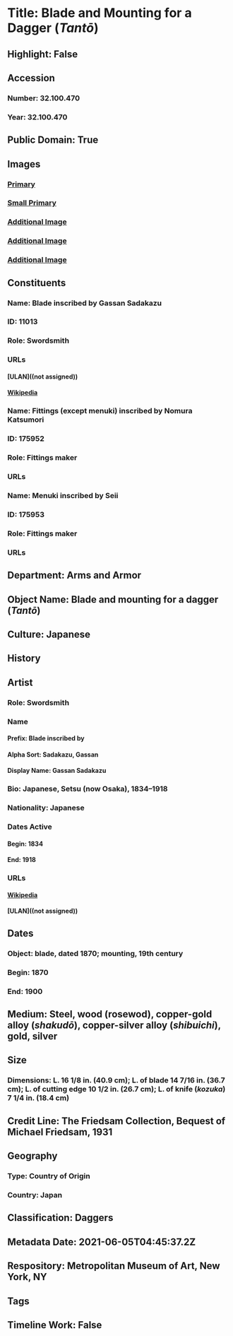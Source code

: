 # Title: Blade and Mounting for a Dagger (<i>Tantō</i>)
## Highlight: False
## Accession
### Number: 32.100.470
### Year: 32.100.470
## Public Domain: True
## Images
### [Primary](https://images.metmuseum.org/CRDImages/aa/original/LC-32_100_470a-009.jpg)
### [Small Primary](https://images.metmuseum.org/CRDImages/aa/web-large/LC-32_100_470a-009.jpg)
### [Additional Image](https://images.metmuseum.org/CRDImages/aa/original/LC-32_100_470a-010.jpg)
### [Additional Image](https://images.metmuseum.org/CRDImages/aa/original/LC-32_100_470a-012.jpg)
### [Additional Image](https://images.metmuseum.org/CRDImages/aa/original/LC-32_100_470a-013.jpg)
## Constituents
### Name: Blade inscribed by Gassan Sadakazu
### ID: 11013
### Role: Swordsmith
### URLs
#### [ULAN]((not assigned))
#### [Wikipedia](https://www.wikidata.org/wiki/Q43145806)
### Name: Fittings (except menuki) inscribed by Nomura Katsumori
### ID: 175952
### Role: Fittings maker
### URLs
### Name: Menuki inscribed by Seii
### ID: 175953
### Role: Fittings maker
### URLs
## Department: Arms and Armor
## Object Name: Blade and mounting for a dagger (<i>Tantō</i>)
## Culture: Japanese
## History
## Artist
### Role: Swordsmith
### Name
#### Prefix: Blade inscribed by
#### Alpha Sort: Sadakazu, Gassan
#### Display Name: Gassan Sadakazu
### Bio: Japanese, Setsu (now Osaka), 1834–1918
### Nationality: Japanese
### Dates Active
#### Begin: 1834
#### End: 1918
### URLs
#### [Wikipedia](https://www.wikidata.org/wiki/Q43145806)
#### [ULAN]((not assigned))
## Dates
### Object: blade, dated 1870; mounting, 19th century
### Begin: 1870
### End: 1900
## Medium: Steel, wood (rosewod), copper-gold alloy (<i>shakudō</i>), copper-silver alloy (<i>shibuichi</i>), gold, silver
## Size
### Dimensions: L. 16 1/8 in. (40.9 cm); L. of blade 14 7/16 in. (36.7 cm); L. of cutting edge 10 1/2 in. (26.7 cm); L. of knife (<i>kozuka</i>) 7 1/4 in. (18.4 cm)
## Credit Line: The Friedsam Collection, Bequest of Michael Friedsam, 1931
## Geography
### Type: Country of Origin
### Country: Japan
## Classification: Daggers
## Metadata Date: 2021-06-05T04:45:37.2Z
## Respository: Metropolitan Museum of Art, New York, NY
## Tags
## Timeline Work: False